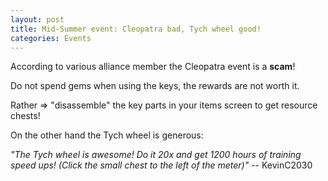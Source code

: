 ```yaml
---
layout: post
title: Mid-Summer event: Cleopatra bad, Tych wheel good!
categories: Events
---
```


According to various alliance member the Cleopatra event is a **scam**!

Do not spend gems when using the keys, the rewards are not worth it.

Rather => "disassemble" the key parts in your items screen to get resource chests!

On the other hand the Tych wheel is generous:

_"The Tych wheel is awesome! Do it 20x and get 1200 hours of training speed ups!
(Click the small chest to the left of the meter)"_ -- KevinC2030
